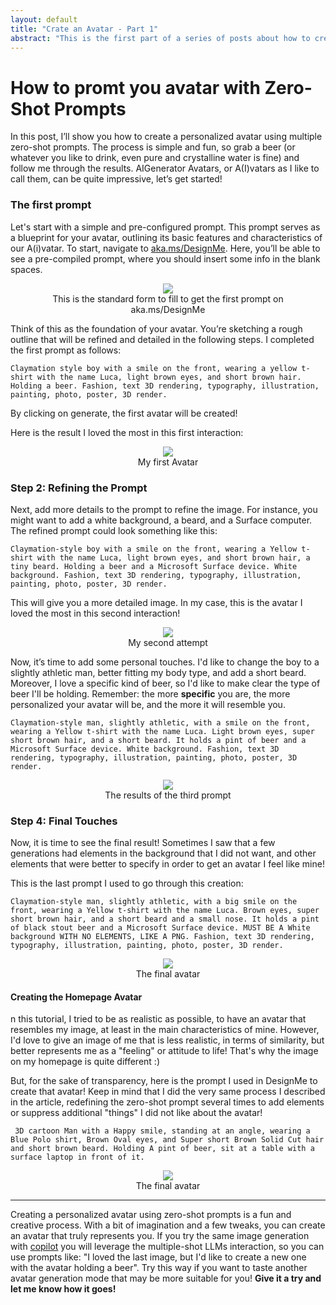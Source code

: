 ```yaml
---
layout: default
title: "Crate an Avatar - Part 1"
abstract: "This is the first part of a series of posts about how to create your own avatar using the prompt of GPT-4 and Dall-e3."
---
```


# How to promt you avatar with Zero-Shot Prompts


In this post, I’ll show you how to create a personalized avatar using multiple zero-shot prompts. The process is simple and fun, so grab a beer (or whatever you like to drink, even pure and crystalline water is fine) and follow me through the results. AIGenerator Avatars, or A(I)vatars as I like to call them, can be quite impressive, let’s get started!

### The first prompt 

Let's start with a simple and pre-configured prompt. This prompt serves as a blueprint for your avatar, outlining its basic features and characteristics of our A(i)vatar. To start, navigate to [aka.ms/DesignMe](https://aka.ms/DesignMe). Here, you’ll be able to see a pre-compiled prompt, where you should insert some info in the blank spaces.


<p align="center">
<figure align="center">
    <img src="https://malgocoder54.github.io/assets/img_create-avatar001/Prompt001.png" />
    <figcaption  align="center">This is the standard form to fill to get the first prompt on aka.ms/DesignMe</figcaption>
</figure>
</p>

Think of this as the foundation of your avatar. You’re sketching a rough outline that will be refined and detailed in the following steps. I completed the first prompt as follows:

`Claymation style boy with a smile on the front, wearing a yellow t-shirt with the name Luca, light brown eyes, and short brown hair. Holding a beer. Fashion, text 3D rendering, typography, illustration, painting, photo, poster, 3D render.`

By clicking on generate, the first avatar will be created!

Here is the result I loved the most in this first interaction:

<p align="center"> <figure align="center"> <img src="https://malgocoder54.github.io/assets/img_create-avatar001/Img1.png" /> <figcaption align="center">My first Avatar</figcaption> </figure> </p>


### Step 2: Refining the Prompt

Next, add more details to the prompt to refine the image. For instance, you might want to add a white background, a beard, and a Surface computer. The refined prompt could look something like this:

 `Claymation-style boy with a smile on the front, wearing a Yellow t-shirt with the name Luca, light brown eyes, and short brown hair, a tiny beard. Holding a beer and a Microsoft Surface device. White background. Fashion, text 3D rendering, typography, illustration, painting, photo, poster, 3D render. `

This will give you a more detailed image. In my case, this is the avatar I loved the most in this second interaction!


<p align="center">
<figure align="center">
    <img src="https://malgocoder54.github.io/assets/img_create-avatar001/Img3.jpeg" />
    <figcaption align="center">My second attempt </figcaption>
</figure>
</p>


Now, it’s time to add some personal touches. I'd like to change the boy to a slightly athletic man, better fitting my body type, and add a short beard. Moreover, I love a specific kind of beer, so I'd like to make clear the type of beer I'll be holding. Remember: the more **specific** you are, the more personalized your avatar will be, and the more it will resemble you.

`Claymation-style man, slightly athletic, with a smile on the front, wearing a Yellow t-shirt with the name Luca. Light brown eyes, super short brown hair, and a short beard. It holds a pint of beer and a Microsoft Surface device. White background. Fashion, text 3D rendering, typography, illustration, painting, photo, poster, 3D render.`

<p align="center">
<figure align="center">
    <img src="https://malgocoder54.github.io/assets/img_create-avatar001/Img3.jpeg" />
    <figcaption align="center">The results of the third prompt </figcaption>
</figure>
</p>

### Step 4: Final Touches

Now, it is time to see the final result! Sometimes I saw that a few generations had elements in the background that I did not want, and other elements that were better to specify in order to get an avatar I feel like mine! 

This is the last prompt I used to go through this creation:

`Claymation-style man, slightly athletic, with a big smile on the front, wearing a Yellow t-shirt with the name Luca. Brown eyes, super short brown hair, and a short beard and a small nose. It holds a pint of black stout beer and a Microsoft Surface device. MUST BE A White background WITH NO ELEMENTS, LIKE A PNG. Fashion, text 3D rendering, typography, illustration, painting, photo, poster, 3D render.`

<p align="center">
<figure align="center">
    <img src="https://malgocoder54.github.io/assets/img_create-avatar001/Img4.jpeg" />
    <figcaption align="center">The final avatar </figcaption>
</figure>
</p>

#### Creating the Homepage Avatar
n this tutorial, I tried to be as realistic as possible, to have an avatar that resembles my image, at least in the main characteristics of mine. However, I'd love to give an image of me that is less realistic, in terms of similarity, but better represents me as a "feeling" or attitude to life! That's why the image on my homepage is quite different :)

But, for the sake of transparency, here is the prompt I used in DesignMe to create that avatar! Keep in mind that I did the very same process I described in the article, redefining the zero-shot prompt several times to add elements or suppress additional "things" I did not like about the avatar! 

` 3D cartoon Man with a Happy smile, standing at an angle, wearing a Blue Polo shirt, Brown Oval eyes, and Super short Brown Solid Cut hair and short brown beard. Holding A pint of beer, sit at a table with a surface laptop in front of it.`


<p align="center">
<figure align="center">
    <img src="https://malgocoder54.github.io/assets/img/avatar_001.jpg" />
    <figcaption align="center">The final avatar </figcaption>
</figure>
</p>

--- 
Creating a personalized avatar using zero-shot prompts is a fun and creative process. With a bit of imagination and a few tweaks, you can create an avatar that truly represents you. If you try the same image generation with [copilot](https://copilot.microsoft.com/) you will leverage the multiple-shot LLMs interaction, so you can use prompts like: "I loved the last image, but I'd like to create a new one with the avatar holding a beer". Try this way if you want to taste another avatar generation mode that may be more suitable for you!  **Give it a try and let me know how it goes!**